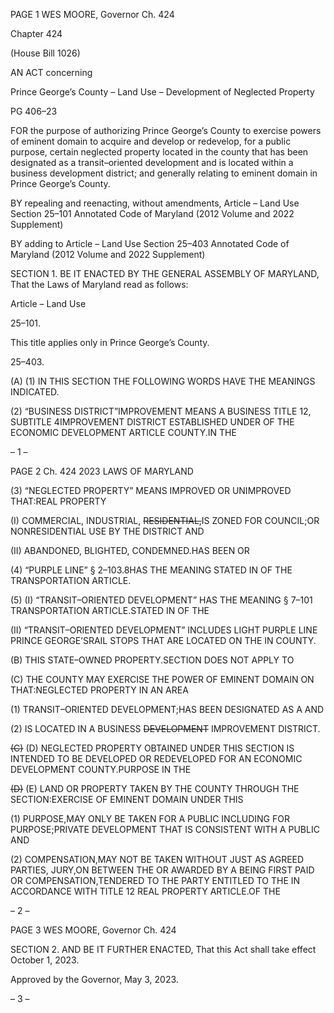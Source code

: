 PAGE 1
WES MOORE, Governor Ch. 424

Chapter 424

(House Bill 1026)

AN ACT concerning

Prince George’s County – Land Use – Development of Neglected Property

PG 406–23

FOR the purpose of authorizing Prince George’s County to exercise powers of eminent
domain to acquire and develop or redevelop, for a public purpose, certain neglected
property located in the county that has been designated as a transit–oriented
development and is located within a business development district; and generally
relating to eminent domain in Prince George’s County.

BY repealing and reenacting, without amendments,
Article – Land Use
Section 25–101
Annotated Code of Maryland
(2012 Volume and 2022 Supplement)

BY adding to
Article – Land Use
Section 25–403
Annotated Code of Maryland
(2012 Volume and 2022 Supplement)

SECTION 1. BE IT ENACTED BY THE GENERAL ASSEMBLY OF MARYLAND,
That the Laws of Maryland read as follows:

Article – Land Use

25–101.

This title applies only in Prince George’s County.

25–403.

(A) (1) IN THIS SECTION THE FOLLOWING WORDS HAVE THE MEANINGS
INDICATED.

(2) “BUSINESS DISTRICT”IMPROVEMENT MEANS A BUSINESS
TITLE 12, SUBTITLE 4IMPROVEMENT DISTRICT ESTABLISHED UNDER OF THE
ECONOMIC DEVELOPMENT ARTICLE COUNTY.IN THE

– 1 –

PAGE 2
Ch. 424 2023 LAWS OF MARYLAND

(3) “NEGLECTED PROPERTY” MEANS IMPROVED OR UNIMPROVED
THAT:REAL PROPERTY

(I) COMMERCIAL, INDUSTRIAL, ~~RESIDENTIAL,~~IS ZONED FOR
COUNCIL;OR NONRESIDENTIAL USE BY THE DISTRICT AND

(II) ABANDONED, BLIGHTED, CONDEMNED.HAS BEEN OR

(4) “PURPLE LINE” § 2–103.8HAS THE MEANING STATED IN OF THE
TRANSPORTATION ARTICLE.

(5) (I) “TRANSIT–ORIENTED DEVELOPMENT” HAS THE MEANING
§ 7–101 TRANSPORTATION ARTICLE.STATED IN OF THE

(II) “TRANSIT–ORIENTED DEVELOPMENT” INCLUDES LIGHT
PURPLE LINE PRINCE GEORGE’SRAIL STOPS THAT ARE LOCATED ON THE IN
COUNTY.

(B) THIS STATE–OWNED PROPERTY.SECTION DOES NOT APPLY TO

(C) THE COUNTY MAY EXERCISE THE POWER OF EMINENT DOMAIN ON
THAT:NEGLECTED PROPERTY IN AN AREA

(1) TRANSIT–ORIENTED DEVELOPMENT;HAS BEEN DESIGNATED AS A
AND

(2) IS LOCATED IN A BUSINESS ~~DEVELOPMENT~~ IMPROVEMENT
DISTRICT.

~~(C)~~ (D) NEGLECTED PROPERTY OBTAINED UNDER THIS SECTION IS
INTENDED TO BE DEVELOPED OR REDEVELOPED FOR AN ECONOMIC DEVELOPMENT
COUNTY.PURPOSE IN THE

~~(D)~~ (E) LAND OR PROPERTY TAKEN BY THE COUNTY THROUGH THE
SECTION:EXERCISE OF EMINENT DOMAIN UNDER THIS

(1) PURPOSE,MAY ONLY BE TAKEN FOR A PUBLIC INCLUDING FOR
PURPOSE;PRIVATE DEVELOPMENT THAT IS CONSISTENT WITH A PUBLIC AND

(2) COMPENSATION,MAY NOT BE TAKEN WITHOUT JUST AS AGREED
PARTIES, JURY,ON BETWEEN THE OR AWARDED BY A BEING FIRST PAID OR
COMPENSATION,TENDERED TO THE PARTY ENTITLED TO THE IN ACCORDANCE WITH
TITLE 12 REAL PROPERTY ARTICLE.OF THE

– 2 –

PAGE 3
WES MOORE, Governor Ch. 424

SECTION 2. AND BE IT FURTHER ENACTED, That this Act shall take effect
October 1, 2023.

Approved by the Governor, May 3, 2023.

– 3 –